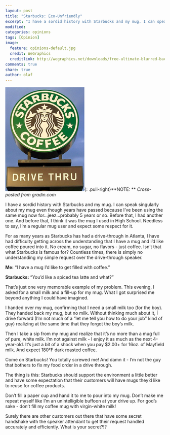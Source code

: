 ```yaml
---
layout: post
title: "Starbucks: Eco-Unfriendly"
excerpt: "I have a sordid history with Starbucks and my mug. I can speak singularly about my mug even though years have passed because I’ve been using the same mug now for…jeez…probably 5 years or so."
modified: 
categories: opinions
tags: [Opinion]
image:
  feature: opinions-default.jpg
  credit: WeGraphics
  creditlink: http://wegraphics.net/downloads/free-ultimate-blurred-background-pack/
comments: true
share: true
author: olaf
---
```

![Drive Through](/images/starbucks-drive-through.png){: .pull-right}**NOTE: ** *Cross-posted from gradin.com*

I have a sordid history with Starbucks and my mug. I can speak singularly about my mug even though years have passed because I’ve been using the same mug now for…jeez…probably 5 years or so. Before that, I had another one. And before that, I think it was the mug I used in High School. Needless to say, I’m a regular mug user and expect some respect for it.

For as many years as Starbucks has had a drive-through in Atlanta, I have had difficulty getting across the understanding that I have a mug and I’d like coffee poured into it. No cream, no sugar, no flavors - just coffee. Isn’t that what Starbucks is famous for? Countless times, there is simply no understanding my simple request over the drive-through speaker.

**Me:** “I have a mug I’d like to get filled with coffee.”

**Starbucks:** “You’d like a spiced tea latte and what?”

That’s just one very memorable example of my problem. This evening, I asked for a small milk and a fill-up for my mug. What I got surprised me beyond anything I could have imagined.

I handed over my mug, confirming that I need a small milk too (for the boy). They handed back my mug, but no milk. Without thinking much about it, I drive forward (I’m not much of a “let me tell you how to do your job” kind of guy) realizing at the same time that they forgot the boy’s milk.

Then I take a sip from my mug and realize that it’s no more than a mug full of pure, white milk. I’m not against milk - I enjoy it as much as the next 4-year-old. It’s just a bit of a shock when you pay $2.00+ for 16oz. of Mayfield milk. And expect 180°F dark roasted coffee.

Come on Starbucks! You totally screwed me! And damn it - I’m not the guy that bothers to fix my food order in a drive through.

The thing is this: Starbucks should support the environment a little better and have some expectation that their customers will have mugs they’d like to reuse for coffee products.

Don’t fill a paper cup and hand it to me to pour into my mug. Don’t make me repeat myself like I’m an unintelligible buffoon at your drive up. For god’s sake - don’t fill my coffee mug with virgin-white milk!

Surely there are other customers out there that have some secret handshake with the speaker attendant to get their request handled accurately and efficiently. What is your secret?!?